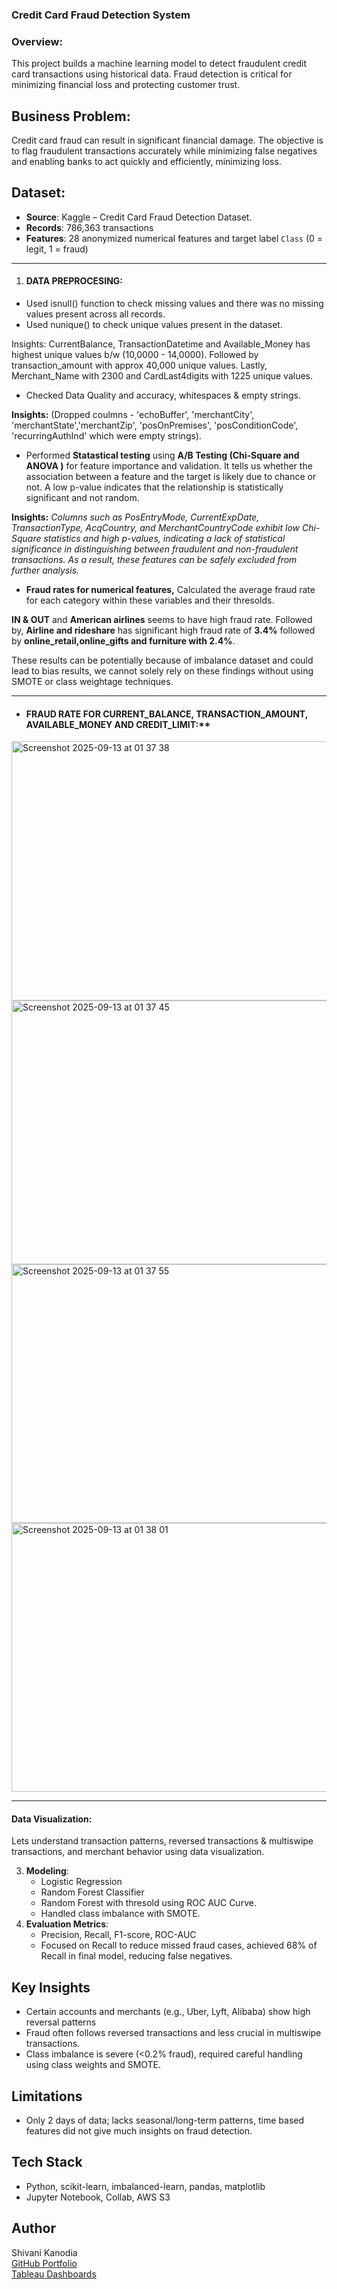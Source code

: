 ### Credit Card Fraud Detection System

###  Overview: 

This project builds a machine learning model to detect fraudulent credit card transactions using historical data. Fraud detection is critical for minimizing financial loss and protecting customer trust.

## Business Problem: 

Credit card fraud can result in significant financial damage.  The objective is to flag fraudulent transactions accurately while minimizing false negatives and enabling banks to act quickly and efficiently, minimizing loss. 

## Dataset: 

- **Source**: Kaggle – Credit Card Fraud Detection Dataset. 
- **Records**: 786,363 transactions
- **Features**: 28 anonymized numerical features and target label `Class` (0 = legit, 1 = fraud)

 ----

1. #### DATA PREPROCESING:
   
- Used isnull() function to check missing values and there was no missing values present across all records.
- Used nunique() to check unique values present in the dataset.
     
Insights: CurrentBalance, TransactionDatetime and Available_Money has highest unique values b/w (10,0000 - 14,0000). 
Followed by transaction_amount with approx 40,000 unique values. Lastly, Merchant_Name with 2300 and CardLast4digits with 1225 unique values. 
     
- Checked Data Quality and accuracy, whitespaces & empty strings. 

**Insights:** (Dropped coulmns  - 'echoBuffer', 'merchantCity', 'merchantState','merchantZip', 'posOnPremises', 'posConditionCode',  'recurringAuthInd' which were empty strings). 

- Performed **Statastical testing** using **A/B Testing (Chi-Square and ANOVA )** for feature importance and validation. It tells us whether the association between a feature and the target is likely due to chance or not. A low p-value indicates that the relationship is statistically significant and not random.

**Insights:**  *Columns such as PosEntryMode, CurrentExpDate, TransactionType, AcqCountry, and MerchantCountryCode exhibit low Chi-Square statistics and high p-values, indicating a lack of statistical significance in distinguishing between fraudulent and non-fraudulent transactions. As a result, these features can be safely excluded from further analysis.*

- **Fraud rates for numerical features,** Calculated the average fraud rate for each category within these variables and their thresolds.

**IN & OUT** and **American airlines** seems to have high fraud rate. Followed by, **Airline and rideshare** has significant high fraud rate of  **3.4%** followed by **online_retail,online_gifts and furniture with 2.4%**.

These results can be potentially because of imbalance dataset and could lead to bias results, we cannot solely rely on these findings without using SMOTE or class weightage techniques. 

---

- #### FRAUD RATE FOR CURRENT_BALANCE, TRANSACTION_AMOUNT, AVAILABLE_MONEY AND CREDIT_LIMIT:**

<img width="693" height="415" alt="Screenshot 2025-09-13 at 01 37 38" src="https://github.com/user-attachments/assets/6f62c563-9e88-4cdf-b515-948adf525d4d" />

<img width="691" height="422" alt="Screenshot 2025-09-13 at 01 37 45" src="https://github.com/user-attachments/assets/2cad7477-ed3f-46ba-8538-68e3f722817f" />

  <img width="682" height="414" alt="Screenshot 2025-09-13 at 01 37 55" src="https://github.com/user-attachments/assets/65068dd0-c6dd-4ea3-bdac-f301ab7ce609" />

  <img width="681" height="430" alt="Screenshot 2025-09-13 at 01 38 01" src="https://github.com/user-attachments/assets/45359274-bbc7-4905-b0ad-27c37ddbca26" />

----

#### Data Visualization:

Lets understand transaction patterns, reversed transactions & multiswipe transactions, and merchant behavior using data visualization. 



   
3. **Modeling**:
   - Logistic Regression
   - Random Forest Classifier
   - Random Forest with thresold using ROC AUC Curve. 
   - Handled class imbalance with SMOTE. 
4. **Evaluation Metrics**:
   - Precision, Recall, F1-score, ROC-AUC
   - Focused on Recall to reduce missed fraud cases, achieved 68% of Recall in final model, reducing false negatives. 

## Key Insights

- Certain accounts and merchants (e.g., Uber, Lyft, Alibaba) show high reversal patterns
- Fraud often follows reversed transactions and less crucial in multiswipe transactions. 
- Class imbalance is severe (<0.2% fraud), required careful handling using class weights and SMOTE. 

## Limitations

- Only 2 days of data; lacks seasonal/long-term patterns, time based features did not give much insights on fraud detection. 
  
## Tech Stack

- Python, scikit-learn, imbalanced-learn, pandas, matplotlib 
- Jupyter Notebook, Collab, AWS S3 

## Author

Shivani Kanodia  
[GitHub Portfolio](https://github.com/Shivanikanodia)  
[Tableau Dashboards](https://shorturl.at/hGzDx)


